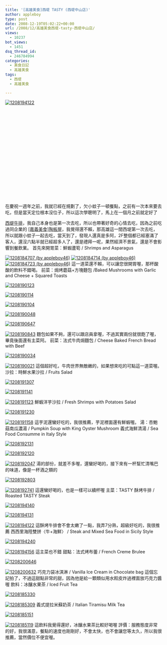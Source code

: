 ```yaml
---
title: '[高雄美食]西堤 TASTY (西堤中山店)'
author: appleboy
type: post
date: 2008-12-19T05:02:22+00:00
url: /2008/12/高雄美食西堤-tasty-西堤中山店/
views:
  - 10237
bot_views:
  - 1451
dsq_thread_id:
  - 246784994
categories:
  - 美食日記
  - 高雄美食
tags:
  - 西堤
  - 高雄美食

---
```

[<img src='https://i0.wp.com/farm4.static.flickr.com/3141/3095498302_e33deb0926.jpg?w=840&#038;ssl=1' border='0' alt='1208194122' data-recalc-dims="1" />][1]

<div id="map_address_20081208" style="width: 500px; height: 300px">
</div> 在慶祝一週年之前，我就已經在規劃了，欠小蚊子一頓餐點，之前有一次本來要去吃，但是當天定位根本沒位子，所以這次學聰明了，馬上在一個月之前就定好了 

[西堤牛排][2]，我自己本身也是第一次去吃，所以也帶著好奇的心情去吃，因為之前吃過同企業的 [[嘉義美食]陶板屋][3]，我覺得還不賴，那高雄這一間西堤第一次去吃，所以就跟小蚊子一起去吃，當天到了，發現人還真是多阿，2F整個都已經塞滿了客人，還沒六點半就已經超多人了，還是禮拜一呢，果然經濟不景氣，還是不會影響到餐飲業。 <!--more--> 首先來開胃菜：鮮蝦蘆筍 / Shrimps and Asparagus 

[<img src="https://i1.wp.com/farm4.static.flickr.com/3075/3119180417_8debe08c1a.jpg?resize=500%2C375&#038;ssl=1" title="1208184707 (by appleboy46)" alt="1208184707 (by appleboy46)" data-recalc-dims="1" />][4] [<img src="https://i0.wp.com/farm4.static.flickr.com/3187/3119180563_7f40547612.jpg?resize=500%2C375&#038;ssl=1" title="1208184714 (by appleboy46)" alt="1208184714 (by appleboy46)" data-recalc-dims="1" />][5] [<img src="https://i1.wp.com/farm4.static.flickr.com/3233/3119180721_ed1947d2b5.jpg?resize=375%2C500&#038;ssl=1" title="1208184723 (by appleboy46)" alt="1208184723 (by appleboy46)" data-recalc-dims="1" />][6] 這一道菜還不賴，可以讓您很開胃喔，那杯酸酸的飲料不錯喝。 前菜：焗烤蘑菇+方塊麵包 /Baked Mushrooms with Garlic and Cheese + Squared Toasts 

[<img src='https://i1.wp.com/farm4.static.flickr.com/3154/3095492968_71328906d3.jpg?w=840&#038;ssl=1' border='0' alt='1208190123' data-recalc-dims="1" />][7]

[<img src='https://i2.wp.com/farm4.static.flickr.com/3285/3095492842_b0c2e2243e.jpg?w=840&#038;ssl=1' border='0' alt='1208190114' data-recalc-dims="1" />][8]

[<img src='https://i2.wp.com/farm4.static.flickr.com/3233/3094651435_1b352043ea.jpg?w=840&#038;ssl=1' border='0' alt='1208190104' data-recalc-dims="1" />][9]

[<img src='https://i2.wp.com/farm4.static.flickr.com/3259/3094651319_0dce1c3f95.jpg?w=840&#038;ssl=1' border='0' alt='1208190048' data-recalc-dims="1" />][10]

[<img src='https://i0.wp.com/farm4.static.flickr.com/3239/3094652307_73374ce1d5.jpg?w=840&#038;ssl=1' border='0' alt='1208190647' data-recalc-dims="1" />][11]

[<img src='https://i1.wp.com/farm4.static.flickr.com/3280/3095493766_98d2e06b59.jpg?w=840&#038;ssl=1' border='0' alt='1208190843' data-recalc-dims="1" />][12] 麵包如果不夠，還可以跟店員拿喔，不過其實兩份就很飽了喔，畢竟後面還有主菜阿。 前菜：法式牛肉焗麵包 / Cheese Baked French Bread with Beef 

[<img src='https://i2.wp.com/farm4.static.flickr.com/3088/3095492446_159b02a9e5.jpg?w=840&#038;ssl=1' border='0' alt='1208190034' data-recalc-dims="1" />][13]

[<img src='https://i0.wp.com/farm4.static.flickr.com/3255/3094651031_fbe305a0f9.jpg?w=840&#038;ssl=1' border='0' alt='1208190021' data-recalc-dims="1" />][14] 這個超好吃，牛肉世界無敵嫩的，如果想來吃的可點這一道菜喔。 沙拉：時鮮水果沙拉 / Fruits Salad 

[<img src='https://i1.wp.com/farm4.static.flickr.com/3003/3095494848_d766f50fed.jpg?w=840&#038;ssl=1' border='0' alt='1208191307' data-recalc-dims="1" />][15]

[<img src='https://i0.wp.com/farm4.static.flickr.com/3128/3095494192_679ced8546.jpg?w=840&#038;ssl=1' border='0' alt='1208191141' data-recalc-dims="1" />][16]

[<img src='https://i1.wp.com/farm4.static.flickr.com/3102/3094652699_bb9388625d.jpg?w=840&#038;ssl=1' border='0' alt='1208191123' data-recalc-dims="1" />][17] 鮮蝦洋芋沙拉 / Fresh Shrimps with Potatoes Salad 

[<img src='https://i2.wp.com/farm4.static.flickr.com/3234/3095494576_f39e9d609e.jpg?w=840&#038;ssl=1' border='0' alt='1208191230' data-recalc-dims="1" />][18]

[<img src='https://i0.wp.com/farm4.static.flickr.com/3164/3095494328_d13955cd38.jpg?w=840&#038;ssl=1' border='0' alt='1208191158' data-recalc-dims="1" />][19] 這芋泥還蠻好吃的，我很推薦，芋泥裡面還有鮮蝦喔。 湯：杏鮑菇南瓜濃湯 / Pumpkin Soup with King Oyster Mushroom 義式海鮮清湯 / Sea Food Consumme in Italy Style 

[<img src='https://i2.wp.com/farm4.static.flickr.com/3275/3094654771_31027948ab.jpg?w=840&#038;ssl=1' border='0' alt='1208192131' data-recalc-dims="1" />][20]

[<img src='https://i1.wp.com/farm4.static.flickr.com/3178/3095495976_f107194675.jpg?w=840&#038;ssl=1' border='0' alt='1208192120' data-recalc-dims="1" />][21]

[<img src='https://i0.wp.com/farm4.static.flickr.com/3064/3095495700_2af1c9cd8b.jpg?w=840&#038;ssl=1' border='0' alt='1208192047' data-recalc-dims="1" />][22] 湯的部份，就差不多喔，還蠻好喝的，接下來有一杯幫忙清嘴巴的味道，像是一杯酒之類的 

[<img src='https://i0.wp.com/farm4.static.flickr.com/3274/3095496474_8af0f2df38.jpg?w=840&#038;ssl=1' border='0' alt='1208192803' data-recalc-dims="1" />][23]

[<img src='https://i1.wp.com/farm4.static.flickr.com/3011/3094655023_52f8e250af.jpg?w=840&#038;ssl=1' border='0' alt='1208192741' data-recalc-dims="1" />][24] 這還蠻好喝的，也是一樣可以續杯喔 主菜：TASTY 酥烤牛排 / Roasted TASTY Steak 

[<img src='https://i2.wp.com/farm4.static.flickr.com/3173/3094657205_12cf89fd97.jpg?w=840&#038;ssl=1' border='0' alt='1208194140' data-recalc-dims="1" />][25]

[<img src='https://i1.wp.com/farm4.static.flickr.com/3144/3095498442_5cbfd07473.jpg?w=840&#038;ssl=1' border='0' alt='1208194131' data-recalc-dims="1" />][26]

[<img src='https://i0.wp.com/farm4.static.flickr.com/3141/3095498302_e33deb0926.jpg?w=840&#038;ssl=1' border='0' alt='1208194122' data-recalc-dims="1" />][1] 這酥烤牛排會不會太嫩了一點，我弄7分熟，超級好吃的，我很推薦 西西里海陸雙拼〈牛+海鮮〉 / Steak and Mixed Sea Food in Sicily Style 

[<img src='https://i2.wp.com/farm4.static.flickr.com/3125/3095498886_9fe2b68e87.jpg?w=840&#038;ssl=1' border='0' alt='1208194240' data-recalc-dims="1" />][27]

[<img src='https://i1.wp.com/farm4.static.flickr.com/3083/3095498720_cc52b08ec6.jpg?w=840&#038;ssl=1' border='0' alt='1208194156' data-recalc-dims="1" />][28] 這主菜也不錯 甜點：法式烤布蕾 / French Creme Brulee 

[<img src='https://i2.wp.com/farm4.static.flickr.com/3122/3094657745_1b05530aa5.jpg?w=840&#038;ssl=1' border='0' alt='1208200646' data-recalc-dims="1" />][29]

[<img src='https://i1.wp.com/farm4.static.flickr.com/3264/3094657605_075acd85c4.jpg?w=840&#038;ssl=1' border='0' alt='1208200632' data-recalc-dims="1" />][30] 巧克力袋冰淇淋 / Vanilla Ice Cream in Chocolate bag 這個忘記拍了，不過這甜點非常的甜，因為他是給一顆類似用水餃皮炸過裡面放巧克力醬喔 飲料：冰釀水果茶 / Iced Fruit Tea 

[<img src='https://i1.wp.com/farm4.static.flickr.com/3186/3095491152_bd5fbd1433.jpg?w=840&#038;ssl=1' border='0' alt='1208185330' data-recalc-dims="1" />][31]

[<img src='https://i1.wp.com/farm4.static.flickr.com/3011/3095491062_dc4cd0eda9.jpg?w=840&#038;ssl=1' border='0' alt='1208185309' data-recalc-dims="1" />][32] 義式提拉米蘇奶茶 / Italian Tiramisu Milk Tea 

[<img src='https://i0.wp.com/farm4.static.flickr.com/3263/3094649141_3d5d55ab7b.jpg?w=840&#038;ssl=1' border='0' alt='1208185151' data-recalc-dims="1" />][33]

[<img src='https://i0.wp.com/farm4.static.flickr.com/3183/3094648931_4a093165d1.jpg?w=840&#038;ssl=1' border='0' alt='1208185119' data-recalc-dims="1" />][34] 這飲料我覺得還好，冰釀水果茶比較好喝喔 評價：服務態度非常的好，我很滿意，餐點的速度也剛剛好，不會太快，也不會讓您等太久，所以我很推薦，當然價位不便宜喔。

 [1]: https://www.flickr.com/photos/10526457@N00/3095498302/ "1208194122"
 [2]: http://www.tasty.com.tw
 [3]: http://blog.wu-boy.com/2008/10/05/536/
 [4]: https://www.flickr.com/photos/appleboy/3119180417/ "1208184707 (by appleboy46)"
 [5]: https://www.flickr.com/photos/appleboy/3119180563/ "1208184714 (by appleboy46)"
 [6]: https://www.flickr.com/photos/appleboy/3119180721/ "1208184723 (by appleboy46)"
 [7]: https://www.flickr.com/photos/10526457@N00/3095492968/ "1208190123"
 [8]: https://www.flickr.com/photos/10526457@N00/3095492842/ "1208190114"
 [9]: https://www.flickr.com/photos/10526457@N00/3094651435/ "1208190104"
 [10]: https://www.flickr.com/photos/10526457@N00/3094651319/ "1208190048"
 [11]: https://www.flickr.com/photos/10526457@N00/3094652307/ "1208190647"
 [12]: https://www.flickr.com/photos/10526457@N00/3095493766/ "1208190843"
 [13]: https://www.flickr.com/photos/10526457@N00/3095492446/ "1208190034"
 [14]: https://www.flickr.com/photos/10526457@N00/3094651031/ "1208190021"
 [15]: https://www.flickr.com/photos/10526457@N00/3095494848/ "1208191307"
 [16]: https://www.flickr.com/photos/10526457@N00/3095494192/ "1208191141"
 [17]: https://www.flickr.com/photos/10526457@N00/3094652699/ "1208191123"
 [18]: https://www.flickr.com/photos/10526457@N00/3095494576/ "1208191230"
 [19]: https://www.flickr.com/photos/10526457@N00/3095494328/ "1208191158"
 [20]: https://www.flickr.com/photos/10526457@N00/3094654771/ "1208192131"
 [21]: https://www.flickr.com/photos/10526457@N00/3095495976/ "1208192120"
 [22]: https://www.flickr.com/photos/10526457@N00/3095495700/ "1208192047"
 [23]: https://www.flickr.com/photos/10526457@N00/3095496474/ "1208192803"
 [24]: https://www.flickr.com/photos/10526457@N00/3094655023/ "1208192741"
 [25]: https://www.flickr.com/photos/10526457@N00/3094657205/ "1208194140"
 [26]: https://www.flickr.com/photos/10526457@N00/3095498442/ "1208194131"
 [27]: https://www.flickr.com/photos/10526457@N00/3095498886/ "1208194240"
 [28]: https://www.flickr.com/photos/10526457@N00/3095498720/ "1208194156"
 [29]: https://www.flickr.com/photos/10526457@N00/3094657745/ "1208200646"
 [30]: https://www.flickr.com/photos/10526457@N00/3094657605/ "1208200632"
 [31]: https://www.flickr.com/photos/10526457@N00/3095491152/ "1208185330"
 [32]: https://www.flickr.com/photos/10526457@N00/3095491062/ "1208185309"
 [33]: https://www.flickr.com/photos/10526457@N00/3094649141/ "1208185151"
 [34]: https://www.flickr.com/photos/10526457@N00/3094648931/ "1208185119"